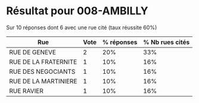 # Résultat pour 008-AMBILLY

Sur 10 réponses dont 6 avec une rue cité (taux réussite 60%)

| Rue | Vote | % réponses | % Nb rues cités|
|-----|------|------------|----------------|
| RUE DE GENEVE | 2 | 20% | 33%|
| RUE DE LA FRATERNITE | 1 | 10% | 16%|
| RUE DES NEGOCIANTS | 1 | 10% | 16%|
| RUE DE LA MARTINIERE | 1 | 10% | 16%|
| RUE RAVIER | 1 | 10% | 16%|
